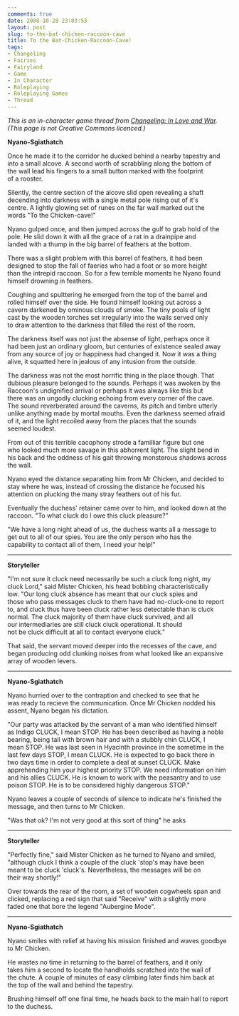 ```yaml
---
comments: true
date: 2008-10-28 23:03:53
layout: post
slug: to-the-bat-chicken-raccoon-cave
title: To the Bat-Chicken-Raccoon-Cave!
tags:
- Changeling
- Fairies
- Fairyland
- Game
- In Character
- Roleplaying
- Roleplaying Games
- Thread
---
```


<p><i>This is an in-character game thread from <a href="../changeling-in-love-and-war">Changeling: In Love and War</a>.  (This page is not Creative Commons licenced.)</i></p>
<p><b>Nyano-Sgiathatch</b></p>
<p>Once he made it to the corridor he ducked behind a nearby tapestry and<br />
into a small alcove. A second worth of scrabbling along the bottom of<br />
the wall lead his fingers to a small button marked with the footprint<br />
of a rooster.</p>
<p>Silently, the centre section of the alcove slid open revealing a shaft<br />
decending into darkness with a single metal pole rising out of it&#039;s<br />
centre. A lightly glowing set of runes on the far wall marked out the<br />
words "To the Chicken-cave!"</p>
<p>Nyano gulped once, and then jumped across the gulf to grab hold of the<br />
pole. He slid down it with all the grace of a rat in a drainpipe and<br />
landed with a thump in the big barrel of feathers at the bottom.</p>
<p>There was a slight problem with this barrel of feathers, it had been<br />
designed to stop the fall of faeries who had a foot or so more height<br />
than the intrepid raccoon. So for a few terrible moments he Nyano found<br />
himself drowning in feathers.</p>
<p>Coughing and spulttering he emerged from the top of the barrel and<br />
rolled himself over the side. He found himself looking out across a<br />
cavern darkened by ominous clouds of smoke. The tiny pools of light<br />
cast by the wooden torches set irregularly into the walls served only<br />
to draw attention to the darkness that filled the rest of the room.</p>
<p>The darkness itself was not just the absense of light, perhaps once it<br />
had been just an ordinary gloom, but centuries of existence sealed away<br />
from any source of joy or happiness had changed it. Now it was a thing<br />
alive, it squatted here in jealous of any intusion from the outside.</p>
<p>The darkness was not the most horrific thing in the place though. That<br />
dubious pleasure belonged to the sounds. Perhaps it was awoken by the<br />
Raccoon&#039;s undignified arrival or perhaps it was always like this but<br />
there was an ungodly clucking echoing from every corner of the cave.<br />
The sound reverberated around the caverns, its pitch and timbre utterly<br />
unlike anything made by mortal mouths. Even the darkness seemed afraid<br />
of it, and the light recoiled away from the places that the sounds<br />
seemed loudest.</p>
<p>From out of this terrible cacophony strode a familliar figure but one<br />
who looked much more savage in this abhorrent light. The slight bend in<br />
his back and the oddness of his gait throwing monsterous shadows across<br />
the wall.</p>
<p>Nyano eyed the distance separating him from Mr Chicken, and decided to<br />
stay where he was, instead of crossing the distance he focused his<br />
attention on plucking the many stray feathers out of his fur.</p>
<p>Eventually the duchess&#039; retainer came over to him, and looked down at the raccoon. "To what cluck do I owe this cluck pleasure?"</p>
<p>"We have a long night ahead of us, the duchess wants all a message to<br />
get out to all of our spies. You are the only person who has the<br />
capability to contact all of them, I need your help!"</p>
<hr />
<p><b>Storyteller</b></p>
<p>"I&#039;m not sure it cluck need necessarily be such a cluck long night, my<br />
cluck Lord," said Mister Chicken, his head bobbing characteristically<br />
low.  "Our long cluck absence has meant that our cluck spies and<br />
those who pass messages cluck to them have had no-cluck-one to report<br />
to, and cluck thus have been cluck rather less detectable than is cluck<br />
normal.  The cluck majority of them have cluck survived, and all<br />
our intermediaries are still cluck cluck operational.  It should<br />
not be cluck difficult at all to contact everyone cluck."</p>
<p>That said, the servant moved deeper into the recesses of the cave, and<br />
began producing odd clunking noises from what looked like an expansive<br />
array of wooden levers.</p>
<hr />
<p><b>Nyano-Sgiathatch</b></p>
<p>Nyano hurried over to the contraption  and checked to see that he<br />
was ready to recieve the communication. Once Mr Chicken nodded his<br />
assent, Nyano began his dictation.</p>
<p>"Our party was attacked by the servant of a man who identified himself<br />
as Indigo CLUCK, I mean STOP. He has been described as having a noble<br />
bearing, being tall with brown hair and with a stubbly chin CLUCK, I<br />
mean STOP. He was last seen in Hyacinth province in the sometime in the<br />
last few days STOP, I mean CLUCK. He is expected to go back there in<br />
two days time in order to complete a deal at sunset CLUCK. Make<br />
apprehending him your highest priority STOP. We need information on him<br />
and his allies CLUCK. He is known to work with the peasantry and to use<br />
poison STOP. He is to be considered highly dangerous STOP."</p>
<p>Nyano leaves a couple of seconds of silence to indicate he&#039;s finished the message, and then turns to Mr Chicken.</p>
<p>"Was that ok? I&#039;m not very good at this sort of thing" he asks</p>
<hr />
<p><b>Storyteller</b></p>
<p>"Perfectly fine," said Mister Chicken as he turned to Nyano and smiled,<br />
"although cluck I think a couple of the cluck &#039;stop&#039;s may have been<br />
meant to be cluck &#039;cluck&#039;s.  Nevertheless, the messages will be on<br />
their way shortly!"</p>
<p>Over towards the rear of the room, a set of wooden cogwheels span and<br />
clicked, replacing a red sign that said "Receive" with a slightly more<br />
faded one that bore the legend "Aubergine Mode".</p>
<hr />
<p><b>Nyano-Sgiathatch</b></p>
<p>Nyano smiles with relief at having his mission finished and waves goodbye to Mr Chicken.</p>
<p>He wastes no time in returning to the barrel of feathers, and it only<br />
takes him a second to locate the handholds scratched into the wall of<br />
the chute. A couple of minutes of easy climbing later finds him back at<br />
the top of the wall and behind the tapestry.</p>
<p>Brushing himself off one final time, he heads back to the main hall to report to the duchess.</p>
